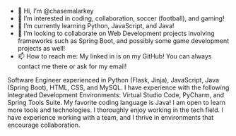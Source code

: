 - 👋 Hi, I’m @chasemalarkey
- 👀 I’m interested in coding, collaboration, soccer (football), and gaming!
- 🌱 I’m currently learning Python, JavaScript, and Java!
- 💞️ I’m looking to collaborate on Web Development projects involving frameworks such as Spring Boot, and possibly some game development projects as well!
- 📫 How to reach me: My linked in is on my GitHub! You can always contact me there or ask for my email!

Software Engineer experienced in Python (Flask, Jinja), JavaScript, Java (Spring Boot), HTML, CSS, and MySQL.
I have experience with the following Integrated Development Environments: Virtual Studio Code, PyCharm, and Spring Tools Suite.
My favorite coding language is Java! I am open to learn more tools and technologies.
I thoroughly enjoy working in the tech field. 
I have experience working with a team, and I thrive in environments that encourage collaboration.
